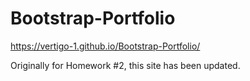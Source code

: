 # Bootstrap-Portfolio
https://vertigo-1.github.io/Bootstrap-Portfolio/

Originally for Homework #2, this site has been updated.
